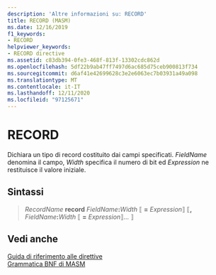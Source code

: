 ```yaml
---
description: 'Altre informazioni su: RECORD'
title: RECORD (MASM)
ms.date: 12/16/2019
f1_keywords:
- RECORD
helpviewer_keywords:
- RECORD directive
ms.assetid: c83db394-0fe3-468f-813f-13302cdc862d
ms.openlocfilehash: 5df22b9ab47ff7497d6ac685d75ceb900813f734
ms.sourcegitcommit: d6af41e42699628c3e2e6063ec7b03931a49a098
ms.translationtype: MT
ms.contentlocale: it-IT
ms.lasthandoff: 12/11/2020
ms.locfileid: "97125671"
---
```

# <a name="record"></a>RECORD

Dichiara un tipo di record costituito dai campi specificati. *FieldName* denomina il campo, *Width* specifica il numero di bit ed *Expression* ne restituisce il valore iniziale.

## <a name="syntax"></a>Sintassi

> *RecordName* **record** *FieldName*__:__*Width* ⟦ __=__ *Expression*⟧ ⟦__,__ *FieldName*__:__*Width* ⟦ __=__ *Expression*⟧... ⟧

## <a name="see-also"></a>Vedi anche

[Guida di riferimento alle direttive](directives-reference.md)\
[Grammatica BNF di MASM](masm-bnf-grammar.md)
